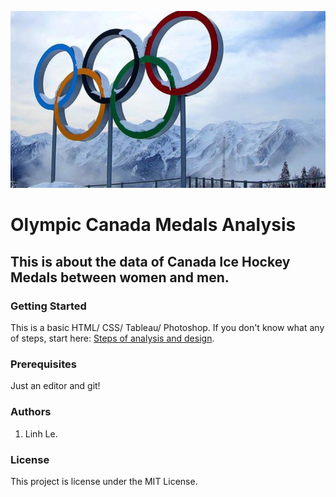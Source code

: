 ![It is about the Olympic Winter Games](images/olympic_winter.jpg "Olympic Winter Logo.")

# Olympic Canada Medals Analysis

## This is about the data of Canada Ice Hockey Medals between women and men. 

### Getting Started 
This is a basic HTML/ CSS/ Tableau/ Photoshop. If you don't know what any of steps, start here: [Steps of analysis and design](https://docs.google.com/document/d/1Iv82A1NbfgTYBVKN1jN4X7R2VRj3sjtm4WhljIm_Lw0/edit).

### Prerequisites 
Just an editor and git!

### Authors
1. Linh Le. 

### License
This project is license under the MIT License. 


